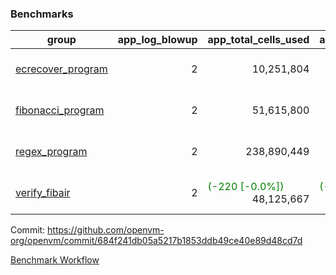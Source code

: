### Benchmarks
| group | app_log_blowup | app_total_cells_used | app_total_cycles | app_total_proof_time_ms | leaf_log_blowup | leaf_total_cells_used | leaf_total_cycles | leaf_total_proof_time_ms | max_segment_length | instance | alloc |
|---|---|---|---|---|---|---|---|---|---|---|---|
| [ ecrecover_program ](https://github.com/openvm-org/openvm/blob/benchmark-results/benchmarks-pr/1101/individual/ecrecover-684f241db05a5217b1853ddb49ce40e89d48cd7d.md) | <div style='text-align: right'> 2 </div>  | <div style='text-align: right'> 10,251,804 </div>  | <div style='text-align: right'> 195,066 </div>  | <span style='color: red'>(+22.0 [+1.2%])</span><div style='text-align: right'> 1,926.0 </div>  | <div style='text-align: right'> - </div>  | <div style='text-align: right'> - </div>  | <div style='text-align: right'> - </div>  | <div style='text-align: right'> - </div>  | 1048476 | 64cpu-linux-arm64 | mimalloc |
| [ fibonacci_program ](https://github.com/openvm-org/openvm/blob/benchmark-results/benchmarks-pr/1101/individual/fibonacci-684f241db05a5217b1853ddb49ce40e89d48cd7d.md) | <div style='text-align: right'> 2 </div>  | <div style='text-align: right'> 51,615,800 </div>  | <div style='text-align: right'> 3,000,274 </div>  | <span style='color: green'>(-29.0 [-0.5%])</span><div style='text-align: right'> 5,500.0 </div>  | <div style='text-align: right'> 2 </div>  | <span style='color: green'>(-16,300 [-0.0%])</span><div style='text-align: right'> 144,218,793 </div>  | <span style='color: green'>(-3,106 [-0.0%])</span><div style='text-align: right'> 7,037,428 </div>  | <span style='color: green'>(-66.0 [-0.5%])</span><div style='text-align: right'> 14,367.0 </div>  | 1048476 | 64cpu-linux-arm64 | mimalloc |
| [ regex_program ](https://github.com/openvm-org/openvm/blob/benchmark-results/benchmarks-pr/1101/individual/regex-684f241db05a5217b1853ddb49ce40e89d48cd7d.md) | <div style='text-align: right'> 2 </div>  | <div style='text-align: right'> 238,890,449 </div>  | <div style='text-align: right'> 8,381,808 </div>  | <span style='color: red'>(+217.0 [+1.3%])</span><div style='text-align: right'> 17,194.0 </div>  | <div style='text-align: right'> 2 </div>  | <span style='color: red'>(+27,090 [+0.0%])</span><div style='text-align: right'> 315,451,927 </div>  | <span style='color: red'>(+5,096 [+0.0%])</span><div style='text-align: right'> 14,644,794 </div>  | <span style='color: green'>(-6.0 [-0.0%])</span><div style='text-align: right'> 28,976.0 </div>  | 1048476 | 64cpu-linux-arm64 | mimalloc |
| [ verify_fibair ](https://github.com/openvm-org/openvm/blob/benchmark-results/benchmarks-pr/1101/individual/verify_fibair-684f241db05a5217b1853ddb49ce40e89d48cd7d.md) | <div style='text-align: right'> 2 </div>  | <span style='color: green'>(-220 [-0.0%])</span><div style='text-align: right'> 48,125,667 </div>  | <span style='color: green'>(-30 [-0.0%])</span><div style='text-align: right'> 397,064 </div>  | <span style='color: red'>(+10.0 [+0.3%])</span><div style='text-align: right'> 3,183.0 </div>  | <div style='text-align: right'> - </div>  | <div style='text-align: right'> - </div>  | <div style='text-align: right'> - </div>  | <div style='text-align: right'> - </div>  | 1048476 | 64cpu-linux-arm64 | mimalloc |


Commit: https://github.com/openvm-org/openvm/commit/684f241db05a5217b1853ddb49ce40e89d48cd7d

[Benchmark Workflow](https://github.com/openvm-org/openvm/actions/runs/12378342105)
